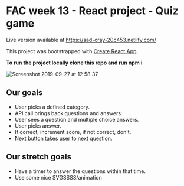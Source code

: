# FAC week 13 - React project - Quiz game
Live version available at https://sad-cray-20c453.netlify.com/

This project was bootstrapped with [Create React App](https://github.com/facebook/create-react-app).

**To run the project locally clone this repo and run npm i** 

![Screenshot 2019-09-27 at 12 58 37](https://user-images.githubusercontent.com/45820111/65767759-bc8ee900-e126-11e9-849f-f03e7667d4ff.png)

## Our goals

* User picks a defined category.
* API call brings back questions and answers.
* User sees a question and multiple choice answers.
* User picks answer.
* If correct, increment score, if not correct, don't.
* Next button takes user to next question.

## Our stretch goals

* Have a timer to answer the questions within that time.
* Use some nice SVGSSSS/animation


